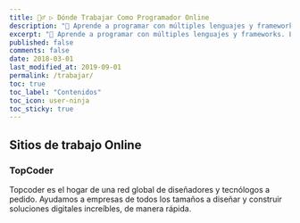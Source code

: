 ```yaml
---
title: 👷‍♂️ ▷ Dónde Trabajar Como Programador Online
description: "📌 Aprende a programar con múltiples lenguajes y frameworks. Los mejores libros PDF y ebook en nuestro catálogo e incluso gratis 😜."
excerpt: "📌 Aprende a programar con múltiples lenguajes y frameworks. Los mejores libros PDF y ebooks en nuestro catálogo e incluso gratis 😜."
published: false
comments: false
date: 2018-03-01
last_modified_at: 2019-09-01
permalink: /trabajar/
toc: true
toc_label: "Contenidos"
toc_icon: user-ninja
toc_sticky: true
---
```


## Sitios de trabajo Online

### TopCoder

Topcoder es el hogar de una red global de diseñadores y tecnólogos a pedido. Ayudamos a empresas de todos los tamaños a diseñar y construir soluciones digitales increíbles, de manera rápida.
